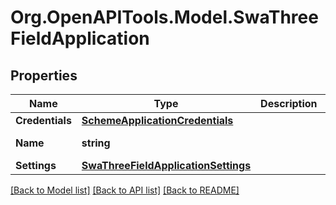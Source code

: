 # Org.OpenAPITools.Model.SwaThreeFieldApplication

## Properties

Name | Type | Description | Notes
------------ | ------------- | ------------- | -------------
**Credentials** | [**SchemeApplicationCredentials**](SchemeApplicationCredentials.md) |  | [optional] 
**Name** | **string** |  | [optional] [default to "template_swa3field"]
**Settings** | [**SwaThreeFieldApplicationSettings**](SwaThreeFieldApplicationSettings.md) |  | [optional] 

[[Back to Model list]](../README.md#documentation-for-models) [[Back to API list]](../README.md#documentation-for-api-endpoints) [[Back to README]](../README.md)

